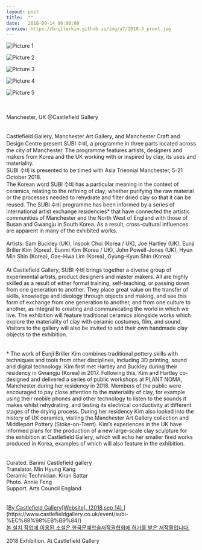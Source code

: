```yaml
---
layout: post
title:  ""
date:   2018-09-14 00:00:00
preview: https://brillerkim.github.io/img/a7/2018-3_pront.jpg
---
```


![Picture 1](https://brillerkim.github.io/img/a7/2018-3_1.jpg)

![Picture 2](https://brillerkim.github.io/img/a7/2018-3_2.jpg)

![Picture 3](https://brillerkim.github.io/img/a7/2018-3_3.jpg)

![Picture 4](https://brillerkim.github.io/img/a7/2018-3_4.jpg)

![Picture 5](https://brillerkim.github.io/img/a7/2018-3_6.jpg)


<br>
<br>
Manchester, UK @Castlefield Gallery<br>
<br>
<br>
Castlefield Gallery, Manchester Art Gallery, and Manchester Craft and Design Centre present SUBI 수비, a programme in three parts located across the city of Manchester. The programme features artists, designers and makers from Korea and the UK working with or inspired by clay, its uses and materiality.<br> 
SUBI 수비 is presented to be timed with Asia Triennial Manchester, 5-21 October 2018.<br> 
The Korean word SUBI 수비 has a particular meaning in the context of ceramics, relating to the refining of clay; whether purifying the raw material or the processes needed to rehydrate and filter dried clay so that it can be reused. The SUBI 수비 programme has been informed by a series of international artist exchange residencies* that have connected the artistic communities of Manchester and the North West of England with those of Busan and Gwangju in South Korea. As a result, cross-cultural influences are apparent in many of the exhibited works.<br>
<br>
Artists: Sam Buckley (UK), Insook Choi (Korea / UK), Joe Hartley (UK), Eunji Briller Kim (Korea), Eunmi Kim (Korea / UK), John Powell-Jones (UK), Hyun Min Shin (Korea), Gae-Hwa Lim (Korea), Gyung-Kyun Shin (Korea)<br>
<br>
At Castlefield Gallery, SUBI 수비 brings together a diverse group of experimental artists, product designers and master makers. All are highly skilled as a result of either formal training, self-teaching, or passing down from one generation to another. They place great value on the transfer of skills, knowledge and ideology through objects and making, and see this form of exchange from one generation to another, and from one culture to another, as integral to creating and communicating the world in which we live. The exhibition will feature traditional ceramics alongside works which explore the materiality of clay with ceramic costumes, film, and sound. Visitors to the gallery will also be invited to add their own handmade clay objects to the exhibition.<br>
<br>
<br>
*
The work of Eunji Briller Kim combines traditional pottery skills with techniques and tools from other disciplines, including 3D printing, sound and digital technology. Kim first met Hartley and Buckley during their residency in Gwangju (Korea) in 2017. Following this, Kim and Hartley co-designed and delivered a series of public workshops at PLANT NOMA, Manchester during her residency in 2018. Members of the public were encouraged to pay close attention to the materiality of clay, for example using their mobile phones and other technology to listen to the sounds it makes whilst rehydrating, and testing its electrical conductivity at different stages of the drying process. During her residency Kim also looked into the history of UK ceramics, visiting the Manchester Art Gallery collection and Middleport Pottery (Stoke-on-Trent). Kim’s experiences in the UK have informed plans for the production of a new large-scale clay sculpture for the exhibition at Castlefield Gallery, which will echo her smaller fired works produced in Korea, examples of which will also feature in the exhibition.<br>
<br>
<br>
Curated. Barim/ Castlefield gallery<br>
Translator. Min Hyung Kang<br>
Ceramic Technician. Kiran Sattar<br>
Photo. Annie Feng<br>
Support. Arts Council England<br>
<br>
<br>
[<U>By Castlefield Gallery[Website]. (2018,sep 14).</U>](https://www.castlefieldgallery.co.uk/event/subi-%EC%88%98%EB%B9%84/)
<br>
<U>본 설치 작업에 이용된 소설은 한국문예학술저작권협회에 허가를 받은 저작물입니다.</U>  
<br>
<br>
2018 Exhibition. At Castlefield Gallery
